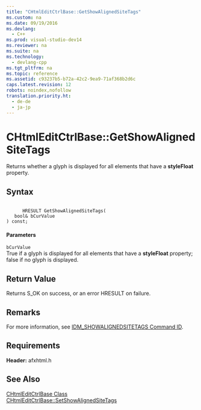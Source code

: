 ```yaml
---
title: "CHtmlEditCtrlBase::GetShowAlignedSiteTags"
ms.custom: na
ms.date: 09/19/2016
ms.devlang: 
  - C++
ms.prod: visual-studio-dev14
ms.reviewer: na
ms.suite: na
ms.technology: 
  - devlang-cpp
ms.tgt_pltfrm: na
ms.topic: reference
ms.assetid: c93237b5-b72a-42c2-9ea9-71af368b2d6c
caps.latest.revision: 12
robots: noindex,nofollow
translation.priority.ht: 
  - de-de
  - ja-jp
---
```

# CHtmlEditCtrlBase::GetShowAlignedSiteTags
Returns whether a glyph is displayed for all elements that have a **styleFloat** property.  
  
## Syntax  
  
```  
  
      HRESULT GetShowAlignedSiteTags(  
   bool& bCurValue   
) const;  
```  
  
#### Parameters  
 `bCurValue`  
 True if a glyph is displayed for all elements that have a **styleFloat** property; false if no glyph is displayed.  
  
## Return Value  
 Returns S_OK on success, or an error HRESULT on failure.  
  
## Remarks  
 For more information, see [IDM_SHOWALIGNEDSITETAGS Command ID](https://msdn.microsoft.com/en-us/library/aa769947.aspx).  
  
## Requirements  
 **Header:** afxhtml.h  
  
## See Also  
 [CHtmlEditCtrlBase Class](../vs140/CHtmlEditCtrlBase-Class.md)   
 [CHtmlEditCtrlBase::SetShowAlignedSiteTags](../vs140/CHtmlEditCtrlBase--SetShowAlignedSiteTags.md)